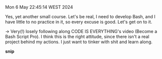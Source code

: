 Mon  6 May 22:45:14 WEST 2024

Yes, yet another small course.
Let's be real, I need to develop Bash, and I have little to no practice in it, so every excuse is good.
Let's get on to it.

-> Very(!) losely following along CODE IS EVERYTHING's video (Become a Bash Script Pro).
I think this is the right attitude, since there isn't a real project behind my actions. I just want to tinker with shit and learn along.

**snip**
